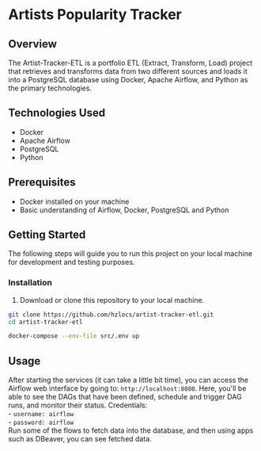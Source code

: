 # Artists Popularity Tracker

## Overview

The Artist-Tracker-ETL is a portfolio ETL (Extract, Transform, Load) project that retrieves and transforms data from two different sources and loads it into a PostgreSQL database using Docker, Apache Airflow, and Python as the primary technologies.

## Technologies Used
- Docker
- Apache Airflow
- PostgreSQL
- Python

## Prerequisites 

- Docker installed on your machine
- Basic understanding of Airflow, Docker, PostgreSQL and Python

## Getting Started

The following steps will guide you to run this project on your local machine for development and testing purposes.

### Installation

1. Download or clone this repository to your local machine.

```bash
git clone https://github.com/hzlocs/artist-tracker-etl.git 
cd artist-tracker-etl 
```

```bash
docker-compose --env-file src/.env up
```
## Usage

After starting the services (it can take a little bit time), you can access the Airflow web interface by going to: `http://localhost:8080`. Here, you'll be able to see the DAGs that have been defined, schedule and trigger DAG runs, and monitor their status. 
Credentials:  
    - `username: airflow`  
    - `password: airflow`  
Run some of the flows to fetch data into the database, and then using apps such as DBeaver, you can see fetched data.